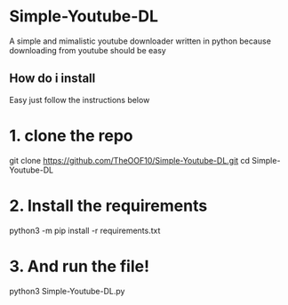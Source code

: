 # Simple-Youtube-DL
A simple and mimalistic youtube downloader written in python because downloading from youtube should be easy
## How do i install
Easy just follow the instructions below
# 1. clone the repo
git clone https://github.com/TheOOF10/Simple-Youtube-DL.git
cd Simple-Youtube-DL
# 2. Install the requirements
python3 -m pip install -r requirements.txt
# 3. And run the file!
python3 Simple-Youtube-DL.py
